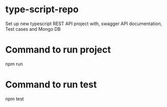 # type-script-repo
Set up new typescript REST API project with, swagger API documentation, Test cases and Mongo DB

# Command to run project 
npm run

# Command to run test 
npm test